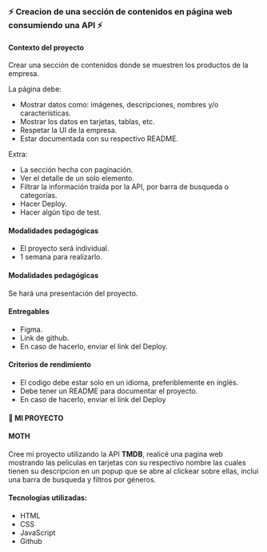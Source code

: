 ### ⚡ Creacion de una sección de contenidos en página web consumiendo una API ⚡

#### Contexto del proyecto

Crear una sección de contenidos donde se muestren los productos de la empresa.

La página debe:
- Mostrar datos como: imágenes, descripciones, nombres y/o características.
- Mostrar los datos en tarjetas, tablas, etc.
- Respetar la UI de la empresa.
- Estar documentada con su respectivo README.

Extra:
- La sección hecha con paginación.
- Ver el detalle de un solo elemento.
- Filtrar la información traída por la API, por barra de busqueda o categorías.
- Hacer Deploy.
- Hacer algún tipo de test.

#### Modalidades pedagógicas
- El proyecto será individual.
- 1 semana para realizarlo.

#### Modalidades pedagógicas
Se hará una presentación del proyecto.

#### Entregables
- Figma.
- Link de github.
- En caso de hacerlo, enviar el link del Deploy.

#### Criterios de rendimiento
- El codigo debe estar solo en un idioma, preferiblemente en inglés.
- Debe tener un README para documentar el proyecto.
- En caso de hacerlo, enviar el link del Deploy


 #### 🦋  MI PROYECTO
#### MOTH
Cree mi proyecto utilizando la API **TMDB**, realicé una pagina web mostrando las peliculas en tarjetas con su respectivo nombre las cuales tienen su descripcion en un popup que se abre al clickear sobre ellas, incluí una barra de busqueda y filtros por géneros.
#### Tecnologías utilizadas:
- HTML
- CSS
- JavaScript
- Github
